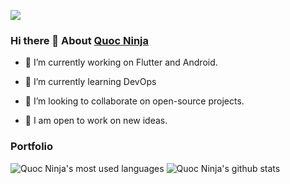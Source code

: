 ![](https://komarev.com/ghpvc/?username=phucquoc-ng)

### Hi there 👋 About [Quoc Ninja](https://phucquoc-ng.github.io/)

- 🔭  I’m currently working on Flutter and Android.

- 🌱  I’m currently learning DevOps

- 👯  I’m looking to collaborate on open-source projects.

- 💫  I am open to work on new ideas.

### Portfolio

![Quoc Ninja's most used languages](https://github-readme-stats.vercel.app/api/top-langs/?username=phucquoc-ng&theme=vue) ![Quoc Ninja's github stats](https://github-readme-stats.wasabeef.vercel.app/api?username=phucquoc-ng&show_icons=true&line_height=21&show_icons=true&theme=vue)
